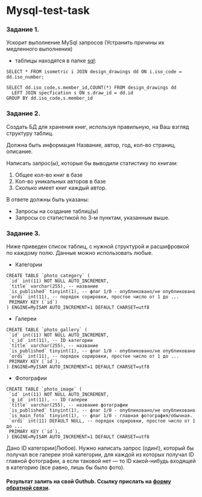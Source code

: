 # Mysql-test-task

### Задание 1.

Ускорит выполнение MySql запросов (Устранить причины их медленного выполнения)
- таблицы находятся в папке [sql](https://github.com/woerr/Mysql-test-task/tree/master/sql):

 ```mysql
 SELECT * FROM isometric i JOIN design_drawings dd ON i.iso_code = dd.iso_number;
 ```
 
 ```mysql
 SELECT dd.iso_code,s.member_id,COUNT(*) FROM design_drawings dd
   LEFT JOIN specfication s ON s.draw_id = dd.id
 GROUP BY dd.iso_code,s.member_id
 ```




### Задание 2.
Создать БД для хранения книг, используя правильную, на Ваш взгляд структуру таблиц. 

Должна быть информация Название, автор, год, кол-во страниц, описание. 

Написать запрос(ы), которые бы выводили статистику по книгам:
 
  1) Общее кол-во книг в базе
  2) Кол-во уникальных авторов в базе
  3) Сколько имеет книг каждый автор.

В ответе должны быть указаны:
- Запросы на создание таблиц(ы) 
- Запросы со статистикой по 3-м пунктам, указанным выше.


### Задание 3.
Ниже приведен список таблиц, с нужной структурой и расшифровкой по каждому полю. Данные можно использовать любые.

- Категории
```mysql
CREATE TABLE `photo_category` (
 `id` int(11) NOT NULL AUTO_INCREMENT,
 `title` varchar(255), -- название
 `is_published` tinyint(1), -- флаг 1/0 - опубликовано/не опубликовано
 `ordi` int(11), -- порядок сорировки, простое число от 1 до ...
 PRIMARY KEY (`id`)
) ENGINE=MyISAM AUTO_INCREMENT=1 DEFAULT CHARSET=utf8
```

- Галереи
```mysql
CREATE TABLE `photo_gallery` (
 `id` int(11) NOT NULL AUTO_INCREMENT,
 `c_id` int(11), -- ID категории 
 `title` varchar(255), -- название
 `is_published` tinyint(1), -- флаг 1/0 - опубликовано/не опубликовано
 `ordi` int(11), -- порядок сорировки, простое число от 1 до ...
 PRIMARY KEY (`id`),
) ENGINE=MyISAM AUTO_INCREMENT=1 DEFAULT CHARSET=utf8
```

- Фотографии
```mysql
CREATE TABLE `photo_image` (
 `id` int(11) NOT NULL AUTO_INCREMENT,
 `g_id` int(11), -- ID галереи
 `title` varchar(255), -- название фотографии
 `is_published` tinyint(1), -- флаг 1/0 - опубликовано/не опубликовано
 `is_main_foto` tinyint(1), -- флаг 1/0 - главная фотография/обычная. 
 `ordi` int(11) DEFAULT NULL, -- порядок сорировки, простое число от 1 до ...
 PRIMARY KEY (`id`),
) ENGINE=MyISAM AUTO_INCREMENT=1 DEFAULT CHARSET=utf8
```


Дано ID категории(Любое).
Нужно написать запрос (один!), который бы получал все галереи этой категории, для каждой из которых получал ID главной фотографии, а если таковой нет — то ID какой-нибудь входящей в категорию (все равно, лишь бы было фото).


#### Результат залить на свой Guthub. Ссылку прислать на [форму обратной связи](https://forms.yandex.ru/u/5ce7aa786b6a50012c7424f4/).
